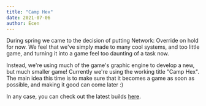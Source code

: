 ```yaml
---
title: "Camp Hex"
date: 2021-07-06
author: Ecen
---
```


During spring we came to the decision of putting Network: Override on hold for now. We feel that we've simply made to many cool systems, and too little game, and turning it into a game feel too daunting of a task now.

Instead, we're using much of the game's graphic engine to develop a new, but much smaller game! Currently we're using the working title "Camp Hex". The main idea this time is to make sure that it becomes a game as soon as possible, and making it good can come later :)

In any case, you can check out the latest builds [here](/camp-hex/).
